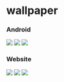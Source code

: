 # wallpaper


### Android
![](https://github.com/chirag-goel360/WallpaperApp/blob/main/android1.jpg)
![](https://github.com/chirag-goel360/WallpaperApp/blob/main/android2.jpg)
![](https://github.com/chirag-goel360/WallpaperApp/blob/main/android3.jpg)


### Website
![](https://github.com/chirag-goel360/WallpaperApp/blob/main/website1.png)
![](https://github.com/chirag-goel360/WallpaperApp/blob/main/website2.png)
![](https://github.com/chirag-goel360/WallpaperApp/blob/main/website3.png)
